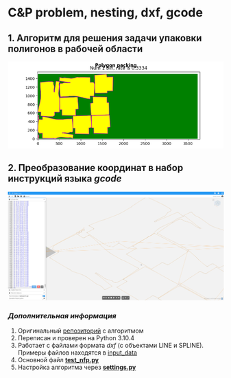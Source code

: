 # С&P problem, nesting, dxf, gcode

## 1. Алгоритм для решения задачи упаковки полигонов в рабочей области 
![Packing.png](screenshots%2FPacking.png)

## 2. Преобразование координат в набор инструкций языка *gcode*
![gcode.png](screenshots%2Fgcode.png)

### *Дополнительная информация*
1. Оригинальный [репозиторий](https://github.com/liangxuCHEN/no_fit_polygon) с алгоритмом
2. Переписан и проверен на Python 3.10.4 
3. Работает с файлами формата *dxf* (с объектами LINE и SPLINE). Примеры файлов находятся в [input_data](input_data)
4. Основной файл  **[test_nfp.py](test_nfp.py)**
5. Настройка алгоритма через **[settings.py](settings.py)**

